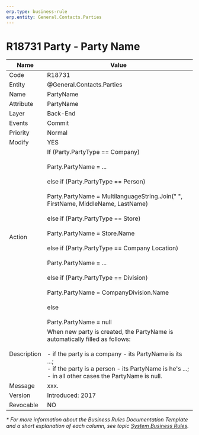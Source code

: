 ```yaml
---
erp.type: business-rule
erp.entity: General.Contacts.Parties
---
```


# R18731 Party - Party Name

| Name | Value |
| ---- | ----- |
| Code | R18731 |
| Entity | @General.Contacts.Parties |
| Name | PartyName |
| Attribute | PartyName |
| Layer | Back-End |
| Events | Commit |
| Priority | Normal |
| Modify | YES |
| Action | If (Party.PartyType == Company)<br/><br/>Party.PartyName = ...<br/><br/>else if (Party.PartyType == Person)<br/><br/>Party.PartyName = MultilanguageString.Join(" ", FirstName, MiddleName, LastName)<br/><br/>else if (Party.PartyType == Store)<br/><br/>Party.PartyName = Store.Name<br/><br/>else if (Party.PartyType == Company Location)<br/><br/>Party.PartyName = ...<br/><br/>else if (Party.PartyType == Division)<br/><br/>Party.PartyName = CompanyDivision.Name<br/><br/>else<br/><br/>Party.PartyName = null |
| Description| When new party is created, the PartyName is automatically filled as follows:<br/><br/>-   if the party is a company - its PartyName is its ...;<br>-   if the party is a person - its PartyName is he\'s ...;<br>-   in all other cases the PartyName is null.|
| Message | xxx.|
| Version | Introduced: 2017 |
| Revocable | NO |

*\* For more information about the Business Rules Documentation Template and a short explanation of each column, see
topic [System Business Rules](../templates/template-description-system-business-rules.md).*
